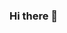 ### Hi there 👋

<!--
**haitam-skhairi/haitam-skhairi** is a ✨ _special_ ✨ repository because its `README.md` (this file) appears on your GitHub profile.


After graduating from Abdul-Malik Al-Saadi University with a Bachelor's degree in Energy Sciences, Energy Physics Division, I was introduced to the field of programming and learned that programming is the future and that anyone can learn it.

It wasn't long before I decided to change my course and started learning to program. At the beginning of the quarantine in 2020, I participated in the Front and Devlopper course of the One Million Arab Coders Initiative and received an approved certificate from Udacity. I did some projects to apply what I learned. Since then I have learned new things and will never stop learning.

Here are some ideas to get you started:

- 🔭 I’m currently working on my career
- 🌱 I'm currently learning in track Front End development
- 🌍  I'm based in Tétouan, Morocco
- ✉️  You can contact me at haitamskhairi@gmail.com
- 🧠  I'm learning the front-end technologies and their implementation
- 🤝  I'm open to collaborating on open-source projects as well as building new ideas
- ⚡  Chill and Code is somehow means the lifestyle, I love nature and relaxing in front of the sea...

## Demo 
https://haitam-skhairi.github.io/haitam-skhairi/
